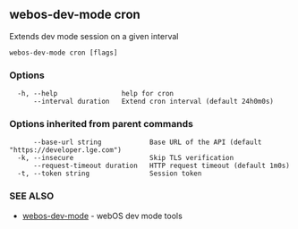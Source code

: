 ## webos-dev-mode cron

Extends dev mode session on a given interval

```
webos-dev-mode cron [flags]
```

### Options

```
  -h, --help                help for cron
      --interval duration   Extend cron interval (default 24h0m0s)
```

### Options inherited from parent commands

```
      --base-url string            Base URL of the API (default "https://developer.lge.com")
  -k, --insecure                   Skip TLS verification
      --request-timeout duration   HTTP request timeout (default 1m0s)
  -t, --token string               Session token
```

### SEE ALSO

* [webos-dev-mode](webos-dev-mode.md)	 - webOS dev mode tools

